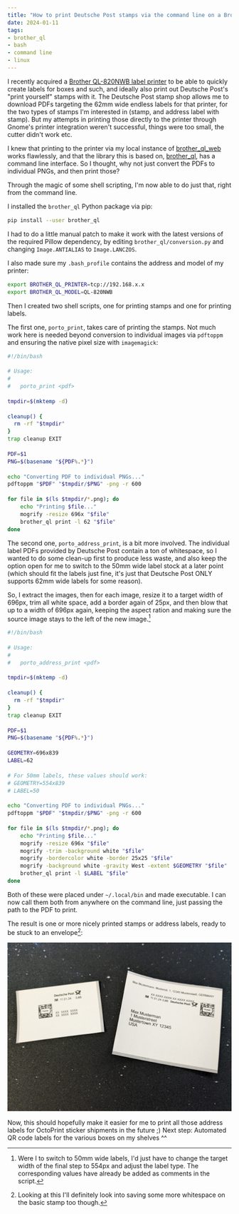 ```yaml
---
title: "How to print Deutsche Post stamps via the command line on a Brother QL label printer"
date: 2024-01-11
tags:
- brother_ql
- bash
- command line
- linux
---
```


I recently acquired a [Brother QL-820NWB label printer](https://www.brother-usa.com/products/QL820NWB) to be able to quickly create labels for boxes and such, and ideally also print out Deutsche Post's "print yourself" stamps with it. The Deutsche Post stamp shop allows me to download PDFs targeting the 62mm wide endless labels for that printer, for the two types of stamps I'm interested in (stamp, and address label with stamp). But my attempts in printing those directly to the printer through Gnome's printer integration weren't successful, things were too small, the cutter didn't work etc.

I knew that printing to the printer via my local instance of [brother_ql_web](https://github.com/pklaus/brother_ql_web) works flawlessly, and that the library this is based on, [brother_ql](https://github.com/pklaus/brother_ql), has a command line interface. So I thought, why not just convert the PDFs to individual PNGs, and then print those?

Through the magic of some shell scripting, I'm now able to do just that, right from the command line.

I installed the `brother_ql` Python package via pip:

```bash
pip install --user brother_ql
```

I had to do a little manual patch to make it work with the latest versions of the required Pillow dependency, by editing `brother_ql/conversion.py` and changing `Image.ANTIALIAS` to `Image.LANCZOS`.

I also made sure my `.bash_profile` contains the address and model of my printer:

``` bash
export BROTHER_QL_PRINTER=tcp://192.168.x.x
export BROTHER_QL_MODEL=QL-820NWB
```

Then I created two shell scripts, one for printing stamps and one for printing labels.

The first one, `porto_print`, takes care of printing the stamps. Not much work here is needed beyond conversion to individual images via `pdftoppm` and ensuring the native pixel size with `imagemagick`:

```bash
#!/bin/bash

# Usage:
#
#   porto_print <pdf>

tmpdir=$(mktemp -d)

cleanup() {
  rm -rf "$tmpdir"
}
trap cleanup EXIT

PDF=$1
PNG=$(basename "${PDF%.*}")

echo "Converting PDF to individual PNGs..."
pdftoppm "$PDF" "$tmpdir/$PNG" -png -r 600

for file in $(ls $tmpdir/*.png); do
    echo "Printing $file..."
    mogrify -resize 696x "$file" 
    brother_ql print -l 62 "$file" 
done
```

The second one, `porto_address_print`, is a bit more involved. The individual label PDFs provided by Deutsche Post contain a ton of whitespace, so I wanted to do some clean-up first to produce less waste, and also keep the option open for me to switch to the 50mm wide label stock at a later point (which should fit the labels just fine, it's just that Deutsche Post ONLY supports 62mm wide labels for some reason).

So, I extract the images, then for each image, resize it to a target width of 696px, trim all white space, add a border again of 25px, and then blow that up to a width of 696px again, keeping the aspect ration and making sure the source image stays to the left of the new image.[^1] 

``` bash
#!/bin/bash

# Usage:
#
#   porto_address_print <pdf>

tmpdir=$(mktemp -d)

cleanup() {
  rm -rf "$tmpdir"
}
trap cleanup EXIT

PDF=$1
PNG=$(basename "${PDF%.*}")

GEOMETRY=696x839
LABEL=62

# For 50mm labels, these values should work:
# GEOMETRY=554x839
# LABEL=50 

echo "Converting PDF to individual PNGs..."
pdftoppm "$PDF" "$tmpdir/$PNG" -png -r 600

for file in $(ls $tmpdir/*.png); do
    echo "Printing $file..."
    mogrify -resize 696x "$file" 
    mogrify -trim -background white "$file"
    mogrify -bordercolor white -border 25x25 "$file"
    mogrify -background white -gravity West -extent $GEOMETRY "$file" 
    brother_ql print -l $LABEL "$file" 
done
```

Both of these were placed under `~/.local/bin` and made executable. I can now call them both from anywhere on the command line, just passing the path to the PDF to print.

The result is one or more nicely printed stamps or address labels, ready to be stuck to an envelope[^2]:

![Printed stamp and printed stamp with address label, freshly printed from example files through the two scripts](result.jpg)

Now, this should hopefully make it easier for me to print all those address labels for OctoPrint sticker shipments in the future ;) Next step: Automated QR code labels for the various boxes on my shelves ^^

[^1]: Were I to switch to 50mm wide labels, I'd just have to change the target width of the final step to 554px and adjust the label type. The corresponding values have already be added as comments in the script.
[^2]: Looking at this I'll definitely look into saving some more whitespace on the basic stamp too though.